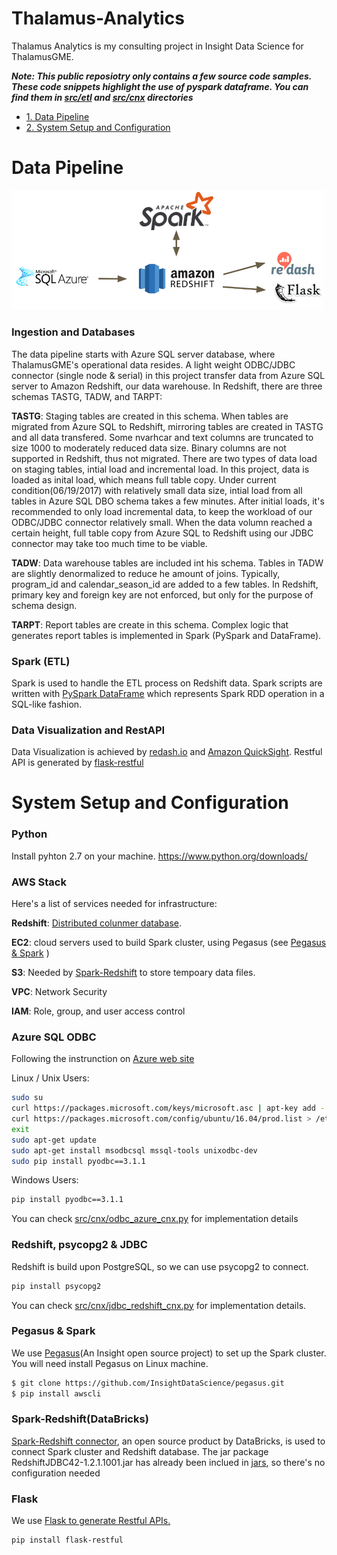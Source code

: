 # Thalamus-Analytics

Thalamus Analytics is my consulting project in Insight Data Science for ThalamusGME.

***Note: This public reposiotry only contains a few source code samples. These code snippets highlight the use of pyspark dataframe. You can find them in [src/etl](src/etl) and [src/cnx](src/cnx) directories***

* [1. Data Pipeline](README.md#Data-Pipeline)
* [2. System Setup and Configuration](README.md#System-Setup-and-Configuration)


# Data Pipeline

<img src="docs/images/Pipeline.png" width="500">

### Ingestion and Databases

The data pipeline starts with Azure SQL server database, where ThalamusGME's operational data resides. A light weight ODBC/JDBC connector (single node & serial) in this project transfer data from Azure SQL server to Amazon Redshift, our data warehouse. In Redshift, there are three schemas TASTG, TADW, and TARPT: 

**TASTG**: Staging tables are created in this schema. When tables are migrated from Azure SQL to Redshift, mirroring tables are created in TASTG and all data transfered. Some nvarhcar and text columns are truncated to size 1000 to moderately reduced data size. Binary columns are not supported in Redshift, thus not migrated. There are two types of data load on staging tables, intial load and incremental load. In this project, data is loaded as inital load, which means full table copy. Under current condition(06/19/2017) with relatively small data size, intial load from all tables in Azure SQL DBO schema takes a few minutes. After initial loads, it's recommended to only load incremental data, to keep the workload of our ODBC/JDBC connector relatively small. When the data volumn reached a certain height, full table copy from Azure SQL to Redshift using our JDBC connector may take too much time to be viable.

**TADW**: Data warehouse tables are included int his schema. Tables in TADW are slightly denormalized to reduce he amount of joins. Typically, program_id and calendar_season_id are added to a few tables. In Redshift, primary key and foreign key are not enforced, but only for the purpose of schema design.

**TARPT**: Report tables are create in this schema. Complex logic that generates report tables is implemented in Spark (PySpark and DataFrame).

### Spark (ETL)
Spark is used to handle the ETL process on Redshift data. Spark scripts are written with [PySpark DataFrame](http://spark.apache.org/docs/2.1.0/api/python/pyspark.sql.html) which represents Spark RDD operation in a SQL-like fashion.  

### Data Visualization and RestAPI
Data Visualization is achieved by [redash.io](https://redash.io/) and [Amazon QuickSight](README.md###Amazon-QuickSight). 
Restful API is generated by [flask-restful](README.md###Flask)


# System Setup and Configuration 

### Python 
Install pyhton 2.7 on your machine. https://www.python.org/downloads/

### AWS Stack
Here's a list of services needed for infrastructure: 

**Redshift**: [Distributed colunmer database](http://docs.aws.amazon.com/redshift/latest/gsg/getting-started.html). 

**EC2**: cloud servers used to build Spark cluster, using Pegasus (see [Pegasus & Spark](README.md###Pegasus-&-Spark) )

**S3**: Needed by [Spark-Redshift](README.md###Spark-Redshift) to store tempoary data files. 
  
**VPC**: Network Security

**IAM**: Role, group, and user access control


### Azure SQL ODBC
Following the instrunction on [Azure web site](https://docs.microsoft.com/en-us/azure/sql-database/sql-database-connect-query-python)

Linux / Unix Users: 

```bash
sudo su
curl https://packages.microsoft.com/keys/microsoft.asc | apt-key add -
curl https://packages.microsoft.com/config/ubuntu/16.04/prod.list > /etc/apt/sources.list.d/mssql.list
exit
sudo apt-get update
sudo apt-get install msodbcsql mssql-tools unixodbc-dev
sudo pip install pyodbc==3.1.1
```
Windows Users: 
```bash
pip install pyodbc==3.1.1
```
You can check [src/cnx/odbc_azure_cnx.py](src/cnx/odbc_azure_cnx.py) for implementation details

### Redshift, psycopg2 & JDBC
Redshift is build upon PostgreSQL, so we can use psycopg2 to connect. 
```bash
pip install psycopg2
```
You can check [src/cnx/jdbc_redshift_cnx.py](src/cnx/jdbc_redshift_cnx.py) for implementation details.

### Pegasus & Spark
We use [Pegasus](https://github.com/InsightDataScience/pegasus)(An Insight open source project) to set up the Spark cluster. You will need install Pegasus on Linux machine. 
```bash
$ git clone https://github.com/InsightDataScience/pegasus.git
$ pip install awscli
```
### Spark-Redshift(DataBricks)
[Spark-Redshift connector](https://github.com/databricks/spark-redshift), an open source product by DataBricks, is used to connect Spark cluster and Redshift database. The jar package RedshiftJDBC42-1.2.1.1001.jar has already been inclued in [jars](jars/RedshiftJDBC42-1.2.1.1001.jar), so there's no configuration needed

### Flask
We use [Flask to generate Restful APIs.](https://flask-restful.readthedocs.io/)
```bash
pip install flask-restful
```

